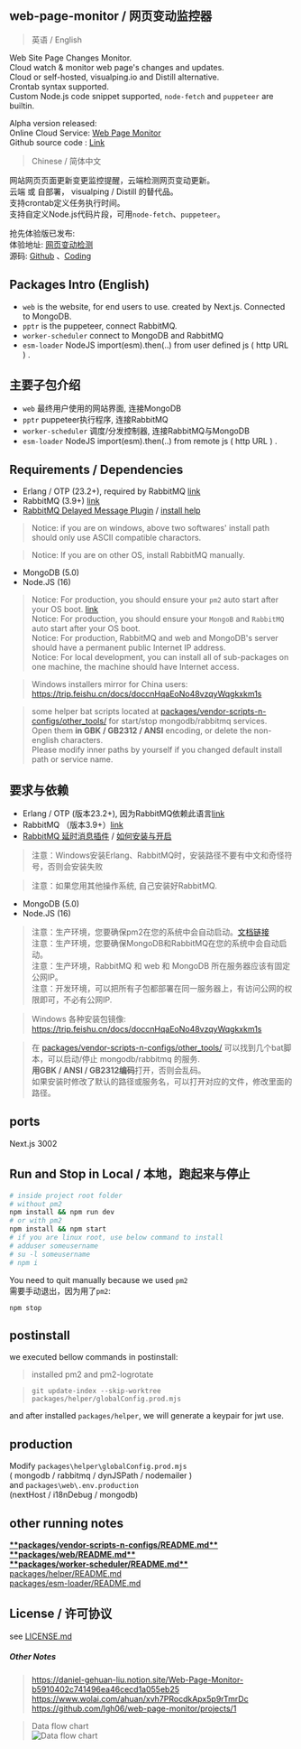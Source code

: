 ## web-page-monitor / 网页变动监控器  
> 英语 / English  

Web Site Page Changes Monitor.  
Cloud watch & monitor web page's changes and updates.  
Cloud or self-hosted, visualping.io and Distill alternative.  
Crontab syntax supported.  
Custom Node.js code snippet supported, `node-fetch` and `puppeteer` are builtin.


Alpha version released:  
Online Cloud Service: [Web Page Monitor](https://www.webpagemonitor.net/)  
Github source code : [Link](https://github.com/lgh06/web-page-monitor)  

> Chinese / 简体中文 

网站网页页面更新变更监控提醒，云端检测网页变动更新。  
云端 或 自部署， visualping / Distill 的替代品。  
支持crontab定义任务执行时间。  
支持自定义Node.js代码片段，可用`node-fetch`、`puppeteer`。

抢先体验版已发布:  
体验地址:  [网页变动检测](https://monit.or.passby.me/)  
源码: [Github](https://github.com/lgh06/web-page-monitor) 、[Coding](https://lgh06.coding.net/public/web-page-monitor/web-page-monitor/git) 

## Packages Intro (English)  
- `web` is the website, for end users to use. created by Next.js. Connected to MongoDB. 
- `pptr` is the puppeteer, connect RabbitMQ.  
- `worker-scheduler` connect to MongoDB and RabbitMQ   
- `esm-loader` NodeJS import(esm).then(..) from user defined js ( http URL ) .  


## 主要子包介绍  
- `web` 最终用户使用的网站界面, 连接MongoDB
- `pptr` puppeteer执行程序, 连接RabbitMQ    
- `worker-scheduler` 调度/分发控制器, 连接RabbitMQ与MongoDB  
- `esm-loader` NodeJS import(esm).then(..) from remote js ( http URL ) .  

## Requirements / Dependencies

- Erlang / OTP (23.2+), required by RabbitMQ  [link](https://github.com/erlang/otp/releases)   
- RabbitMQ (3.9+) [link](https://github.com/rabbitmq/rabbitmq-server/releases)
- [RabbitMQ Delayed Message Plugin](https://github.com/rabbitmq/rabbitmq-delayed-message-exchange/releases) / [install help](packages/vendor-scripts-n-configs/README.md)  

> Notice: if you are on windows, above two softwares' install path should only use ASCII compatible charactors.  

> Notice: If you are on other OS, install RabbitMQ manually.  

- MongoDB (5.0)  
- Node.JS (16)  

> Notice: For production, you should ensure your `pm2` auto start after your OS boot. [link](https://github.com/pm2-hive/pm2-hive.github.io/blob/330f518065e2e6b9e8befc7beddd1b076d6c2adf/docs/features/startup.md#windows-startup-script)  
> Notice: For production, you should ensure your `MongoB` and `RabbitMQ` auto start after your OS boot.  
> Notice: For production, RabbitMQ and web and MongoDB's server should have a permanent public Internet IP address.  
> Notice: For local development, you can install all of sub-packages on one machine, the machine should have Internet access.  

> Windows installers mirror for China users:  
> https://trip.feishu.cn/docs/doccnHqaEoNo48vzqyWqgkxkm1s  

> some helper bat scripts located at [packages/vendor-scripts-n-configs/other_tools/](packages/vendor-scripts-n-configs/other_tools/) for start/stop mongodb/rabbitmq services.  
Open them **in GBK / GB2312 / ANSI** encoding, or delete the non-english characters.  
Please modify inner paths by yourself if you changed default install path or service name.  

## 要求与依赖  

- Erlang / OTP (版本23.2+), 因为RabbitMQ依赖此语言[link](https://github.com/erlang/otp/releases)  
- RabbitMQ （版本3.9+）[link](https://github.com/rabbitmq/rabbitmq-server/releases)    
- [RabbitMQ 延时消息插件](https://github.com/rabbitmq/rabbitmq-delayed-message-exchange/releases) / [如何安装与开启](packages/vendor-scripts-n-configs/README.md)  
> 注意：Windows安装Erlang、RabbitMQ时，安装路径不要有中文和奇怪符号，否则会安装失败  

> 注意：如果您用其他操作系统, 自己安装好RabbitMQ.  

- MongoDB (5.0)  
- Node.JS (16)  

> 注意：生产环境，您要确保pm2在您的系统中会自动启动。[文档链接](https://github.com/pm2-hive/pm2-hive.github.io/blob/330f518065e2e6b9e8befc7beddd1b076d6c2adf/docs/features/startup.md#windows-startup-script)  
> 注意：生产环境，您要确保MongoDB和RabbitMQ在您的系统中会自动启动。  
> 注意：生产环境，RabbitMQ 和 web 和 MongoDB 所在服务器应该有固定公网IP。  
> 注意：开发环境，可以把所有子包都部署在同一服务器上，有访问公网的权限即可，不必有公网IP.  

> Windows 各种安装包镜像:  
> https://trip.feishu.cn/docs/doccnHqaEoNo48vzqyWqgkxkm1s  

> 在 [packages/vendor-scripts-n-configs/other_tools/](packages/vendor-scripts-n-configs/other_tools/) 可以找到几个bat脚本，可以启动/停止 mongodb/rabbitmq 的服务.  
**用GBK / ANSI / GB2312编码**打开，否则会乱码。  
如果安装时修改了默认的路径或服务名，可以打开对应的文件，修改里面的路径。  


## ports
Next.js 3002

## Run and Stop in Local / 本地，跑起来与停止  
```bash  
# inside project root folder
# without pm2
npm install && npm run dev  
# or with pm2
npm install && npm start
# if you are linux root, use below command to install 
# adduser someusername
# su -l someusername
# npm i

```  
You need to quit manually because we used `pm2`  
需要手动退出，因为用了`pm2`:  
```
npm stop
```  

## postinstall  
we executed bellow commands in postinstall:  
> installed pm2 and pm2-logrotate  

> `git update-index --skip-worktree packages/helper/globalConfig.prod.mjs`    

and after installed `packages/helper`, we will generate a keypair for jwt use.  

## production  
Modify `packages\helper\globalConfig.prod.mjs`  
( mongodb / rabbitmq / dynJSPath / nodemailer )  
and  `packages\web\.env.production`  
(nextHost / i18nDebug / mongodb)  

## other running notes  
[**\*\*packages/vendor-scripts-n-configs/README.md\*\***](packages/vendor-scripts-n-configs/README.md)  
[**\*\*packages/web/README.md\*\***](packages/web/README.md)  
[**\*\*packages/worker-scheduler/README.md\*\***](packages/worker-scheduler/README.md)  
[packages/helper/README.md](packages/helper/README.md)  
[packages/esm-loader/README.md](packages/esm-loader/README.md)

## License / 许可协议  
see [LICENSE.md](./LICENSE.md)  

##### Other Notes  
> https://daniel-gehuan-liu.notion.site/Web-Page-Monitor-b5910402c741496ea46cecd1a055eb25  
> https://www.wolai.com/ahuan/xvh7PRocdkApx5p9rTmrDc  
> https://github.com/lgh06/web-page-monitor/projects/1  

> Data flow chart  
> ![Data flow chart](https://alyjbedhbo.cdn.bspapp.com/ALYJBEDHBO-1f8d8dcb-ff67-4778-8209-da5ceecdd68f/91104d1f-c14f-48af-8276-35acc5b488d7.svg)


